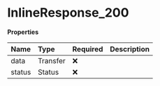 # InlineResponse_200

**Properties**

| Name   | Type     | Required | Description |
| :----- | :------- | :------- | :---------- |
| data   | Transfer | ❌       |             |
| status | Status   | ❌       |             |
